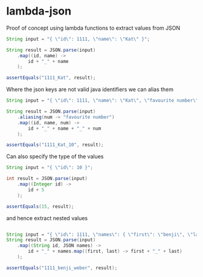 # lambda-json

Proof of concept using lambda functions to extract values from JSON

```java
String input = "{ \"id\": 1111, \"name\": \"Kat\" }";

String result = JSON.parse(input)
    .map((id, name) ->
        id + "_" + name
    );

assertEquals("1111_Kat", result);
```

Where the json keys are not valid java identifiers we can alias them

```java
String input = "{ \"id\": 1111, \"name\": \"Kat\", \"favourite number\": 10}";

String result = JSON.parse(input)
    .aliasing(num -> "favourite number")
    .map((id, name, num) ->
        id + "_" + name + "_" + num
    );

assertEquals("1111_Kat_10", result);
```

Can also specify the type of the values

```java
String input = "{ \"id\": 10 }";

int result = JSON.parse(input)
    .map((Integer id) ->
        id + 5
    );

assertEquals(15, result);

```

and hence extract nested values

```java

String input = "{ \"id\": 1111, \"names\": { \"first\": \"benji\", \"last\": \"weber\" } }";
String result = JSON.parse(input)
    .map((String id, JSON names) ->
        id + "_" + names.map((first, last) -> first + "_" + last)
    );

assertEquals("1111_benji_weber", result);

```